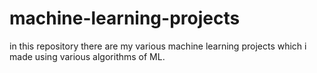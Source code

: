 # machine-learning-projects
in this repository there are my various machine learning projects which i made using various algorithms of ML.
